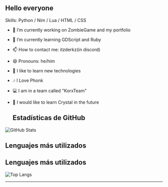 ## Hello everyone

Skills: Python / Nim / Lua / HTML / CSS

- 🔭 I’m currently working on ZombieGame and my portfolio
- 🌱 I’m currently learning GDScript and Ruby
- 📫 How to contact me: itzderkz(in discord)
- 😄 Pronouns: he/him
- 🙂 I like to learn new technologies
- 🎶 I Love Phonk
- 💻 I am in a team called "KorxTeam"
- 💯 I would like to learn Crystal in the future

  ## Estadísticas de GitHub

![GitHub Stats](https://github-readme-stats.vercel.app/api?username=ZDerkzxo&show_icons=true&count_private=true)

## Lenguajes más utilizados

## Lenguajes más utilizados

![Top Langs](https://github-readme-stats.vercel.app/api/top-langs/?username=ZDerkzx&layout=compact)


------


